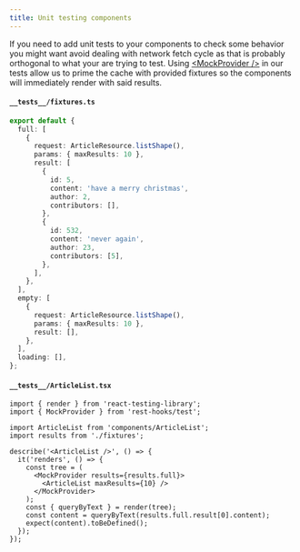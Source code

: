 ```yaml
---
title: Unit testing components
---
```


If you need to add unit tests to your components to check some behavior you might want
avoid dealing with network fetch cycle as that is probably orthogonal to what your are
trying to test. Using [\<MockProvider />](../api/MockProvider.md) in our tests allow
us to prime the cache with provided fixtures so the components will immediately render
with said results.

#### `__tests__/fixtures.ts`

```typescript
export default {
  full: [
    {
      request: ArticleResource.listShape(),
      params: { maxResults: 10 },
      result: [
        {
          id: 5,
          content: 'have a merry christmas',
          author: 2,
          contributors: [],
        },
        {
          id: 532,
          content: 'never again',
          author: 23,
          contributors: [5],
        },
      ],
    },
  ],
  empty: [
    {
      request: ArticleResource.listShape(),
      params: { maxResults: 10 },
      result: [],
    },
  ],
  loading: [],
};
```

#### `__tests__/ArticleList.tsx`

```tsx
import { render } from 'react-testing-library';
import { MockProvider } from 'rest-hooks/test';

import ArticleList from 'components/ArticleList';
import results from './fixtures';

describe('<ArticleList />', () => {
  it('renders', () => {
    const tree = (
      <MockProvider results={results.full}>
        <ArticleList maxResults={10} />
      </MockProvider>
    );
    const { queryByText } = render(tree);
    const content = queryByText(results.full.result[0].content);
    expect(content).toBeDefined();
  });
});
```

